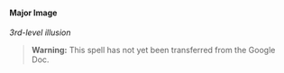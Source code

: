 #### Major Image
<!-- markdownlint-disable-next-line no-emphasis-as-heading -->
_3rd-level illusion_

> **Warning:**
> This spell has not yet been transferred from the Google Doc.
